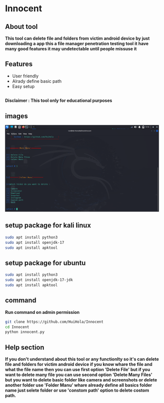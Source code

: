 # Innocent
## About tool
**This tool can delete file and folders from victim android device by just downloading a app this a file manager penetration testing tool it have many good features it may undetectable until people missuse it**


## Features
* User friendly
* Alrady define basic path 
* Easy setup
##
**Disclaimer : This tool only for educational purposes**

##

## images
![Getting Started](src/github1.png)

## setup package for kali linux
```bash
sudo apt install python3
sudo apt install openjdk-17
sudo apt install apktool
```
 ## setup package for ubuntu
```bash
sudo apt install python3
sudo apt install openjdk-17-jdk
sudo apt install apktool
```
 ## command
 **Run command on admin permission**
 ```bash
 git clone https://github.com/HuiHola/Innocent
 cd Innocent
 python innocent.py
 ``` 

## 
## Help section
**If you don't understand about this tool or any functionlty so it's can delete file and folders for victim android device if you know whare the file and what the file name then you can use first option 'Delete File' but if you want to delete many file you can use second option 'Delete Many Files' but you want to delete basic folder like camera and screenshots or delete another folder use 'Folder Manu' whare already define all basics
folder name just selete folder or use 'constom path' option to delete costom path.**
